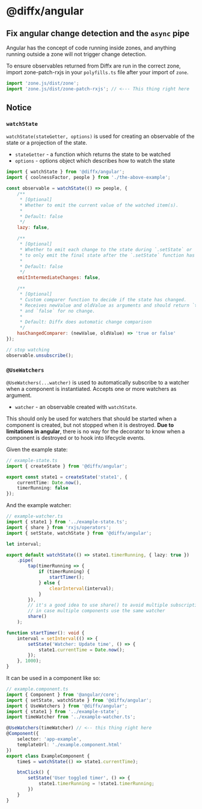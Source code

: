 # @diffx/angular <!-- replaceLine:Diffx -->

## Fix angular change detection and the `async` pipe <!-- prependSection:Usage -->

Angular has the concept of code running inside zones, and anything running outside a zone will not trigger change
detection.

To ensure observables returned from Diffx are run in the correct zone, import zone-patch-rxjs in your `polyfills.ts`
file after your import of `zone`.

```typescript
import 'zone.js/dist/zone';
import 'zone.js/dist/zone-patch-rxjs'; // <--- This thing right here
```

## Notice <!-- removeSection -->

### `watchState` <!-- replaceSection:`watchState` -->

`watchState(stateGetter, options)` is used for creating an observable of the state or a projection of the state.

* `stateGetter` - a function which returns the state to be watched
* `options` - options object which describes how to watch the state

```javascript
import { watchState } from '@diffx/angular';
import { coolnessFactor, people } from './the-above-example';

const observable = watchState(() => people, {
	/**
	 * [Optional]
	 * Whether to emit the current value of the watched item(s).
	 *
	 * Default: false
	 */
	lazy: false,

	/**
	 * [Optional]
	 * Whether to emit each change to the state during `.setState` or
	 * to only emit the final state after the `.setState` function has finished running.
	 *
	 * Default: false
	 */
	emitIntermediateChanges: false,

	/**
	 * [Optional]
	 * Custom comparer function to decide if the state has changed.
	 * Receives newValue and oldValue as arguments and should return `true` for changed
	 * and `false` for no change.
	 *
	 * Default: Diffx does automatic change comparison
	 */
	hasChangedComparer: (newValue, oldValue) => 'true or false'
});

// stop watching
observable.unsubscribe();
```

### `@UseWatchers` <!-- append:Usage -->

`@UseWatchers(...watcher)` is used to automatically subscribe to a watcher when a component is instantiated. Accepts one
or more watchers as argument.

* `watcher` - an observable created with `watchState`.

This should only be used for watchers that should be started when a component is created, but not stopped when it is
destroyed. **Due to limitations in angular**, there is no way for the decorator to know when a component is destroyed or
to hook into lifecycle events.

Given the example state:

```typescript
// example-state.ts
import { createState } from '@diffx/angular';

export const state1 = createState('state1', {
	currentTime: Date.now(),
	timerRunning: false
});
```

And the example watcher:

```typescript
// example-watcher.ts
import { state1 } from '../example-state.ts';
import { share } from 'rxjs/operators';
import { setState, watchState } from '@diffx/angular';

let interval;

export default watchState(() => state1.timerRunning, { lazy: true })
	.pipe(
		tap(timerRunning => {
			if (timerRunning) {
				startTimer();
			} else {
				clearInterval(interval);
			}
		}),
		// it's a good idea to use share() to avoid multiple subscriptions
		// in case multiple components use the same watcher
		share()
	);

function startTimer(): void {
	interval = setInterval(() => {
		setState('Watcher: Update time', () => {
			state1.currentTime = Date.now();
		});
	}, 1000);
}
```

It can be used in a component like so:

```typescript
// example.component.ts
import { Component } from '@angular/core';
import { setState, watchState } from '@diffx/angular';
import { UseWatchers } from '@diffx/angular';
import { state1 } from '../example-state';
import timeWatcher from '../example-watcher.ts';

@UseWatchers(timeWatcher) // <-- this thing right here
@Component({
	selector: 'app-example',
	templateUrl: './example.component.html'
})
export class ExampleComponent {
	time$ = watchState(() => state1.currentTime);

	btnClick() {
		setState('User toggled timer', () => {
			state1.timerRunning = !state1.timerRunning;
		})
	}
}
```

